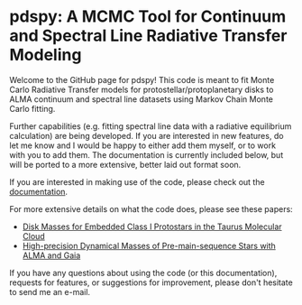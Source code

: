 # pdspy: A MCMC Tool for Continuum and Spectral Line Radiative Transfer Modeling

Welcome to the GitHub page for pdspy! This code is meant to fit Monte Carlo Radiative Transfer models for protostellar/protoplanetary disks to ALMA continuum and spectral line datasets using Markov Chain Monte Carlo fitting.

Further capabilities (e.g. fitting spectral line data with a radiative equilibrium calculation) are being developed. If you are interested in new features, do let me know and I would be happy to either add them myself, or to work with you to add them. The documentation is currently included below, but will be ported to a more extensive, better laid out format soon. 

If you are interested in making use of the code, please check out the [documentation](pdspy.readthedocs.io).

For more extensive details on what the code does, please see these papers:

   + [Disk Masses for Embedded Class I Protostars in the Taurus Molecular Cloud](https://ui.adsabs.harvard.edu/abs/2017ApJ...851...45S/abstract)
   + [High-precision Dynamical Masses of Pre-main-sequence Stars with ALMA and Gaia](https://ui.adsabs.harvard.edu/abs/2019ApJ...874..136S/abstract)
   
If you have any questions about using the code (or this documentation), requests for features, or suggestions for improvement, please don't hesitate to send me an e-mail.
